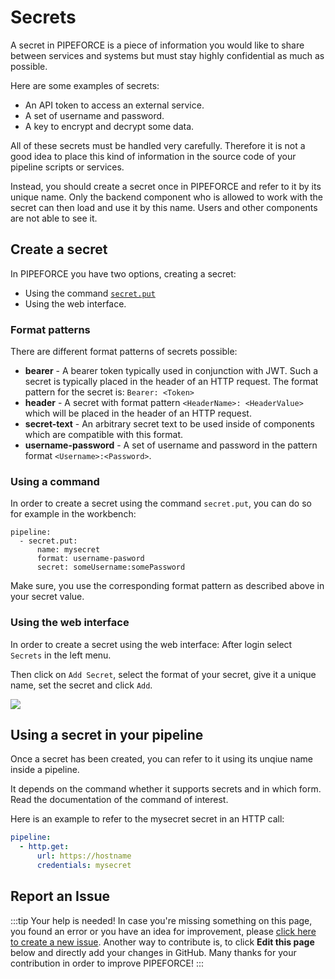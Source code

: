 # Secrets

A secret in PIPEFORCE is a piece of information you would like to share between services and systems but must
stay highly confidential as much as possible.

Here are some examples of secrets:
 
 - An API token to access an external service.
 - A set of username and password.
 - A key to encrypt and decrypt some data.

All of these secrets must be handled very carefully. Therefore it is not a good idea to place this kind of information
in the source code of your pipeline scripts or services.

Instead, you should create a secret once in PIPEFORCE and refer to it by its unique name. Only the backend component
who is allowed to work with the secret can then load and use it by this name. Users and other components are not
able to see it.

## Create a secret

In PIPEFORCE you have two options, creating a secret:

 - Using the command [`secret.put`](https://pipeforce.github.io/docs/api/commands#secretput-v1)
 - Using the web interface.

### Format patterns

There are different format patterns of secrets possible:

 - **bearer** - A bearer token typically used in conjunction with JWT. Such a secret is typically placed in the header of an HTTP request. The format pattern for the secret is: `Bearer: <Token>`
 - **header** - A secret with format pattern `<HeaderName>: <HeaderValue>` which will be placed in the header of an HTTP request.
 - **secret-text** - An arbitrary secret text to be used inside of components which are compatible with this format.
 - **username-password** - A set of username and password in the pattern format `<Username>:<Password>`.

### Using a command

In order to create a secret using the command `secret.put`, you can do so for example in the workbench:

```
pipeline:
  - secret.put:
      name: mysecret
      format: username-pasword
      secret: someUsername:somePassword
```

Make sure, you use the corresponding format pattern as described above in your secret value.

### Using the web interface

In order to create a secret using the web interface: After login select `Secrets` in the left menu.

Then click on `Add Secret`, select the format of your secret, give it a unique name, set the secret and click `Add`.

![](../../img/add-secret.png)

## Using a secret in your pipeline

Once a secret has been created, you can refer to it using its unqiue name inside a pipeline.

It depends on the command whether it supports secrets and in which form. Read the documentation of the command of interest.

Here is an example to refer to the mysecret secret in an HTTP call:

```yaml
pipeline:
  - http.get:
      url: https://hostname
      credentials: mysecret
```

## Report an Issue
:::tip Your help is needed!
In case you're missing something on this page, you found an error or you have an idea for improvement, please [click here to create a new issue](https://github.com/pipeforce/pipeforce.github.io/issues). Another way to contribute is, to click **Edit this page** below and directly add your changes in GitHub. Many thanks for your contribution in order to improve PIPEFORCE!
:::